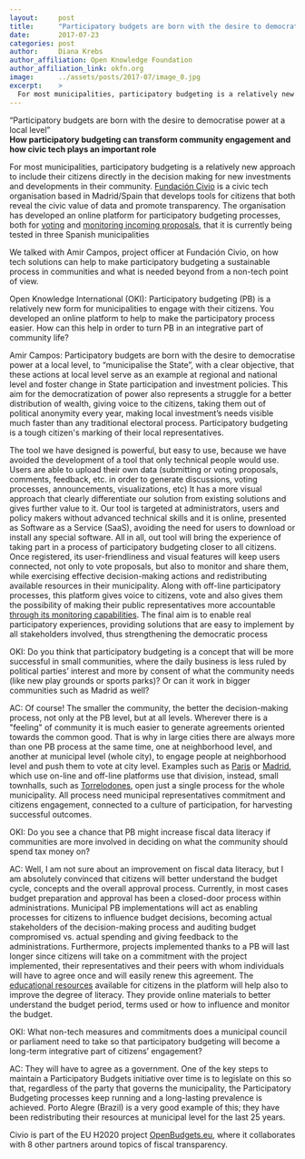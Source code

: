 ```yaml
---
layout:     post
title:      "Participatory budgets are born with the desire to democratise power at a local level"
date:       2017-07-23
categories: post
author:     Diana Krebs
author_affiliation: Open Knowledge Foundation
author_affiliation_link: okfn.org
image:      ../assets/posts/2017-07/image_0.jpg
excerpt:    >
  For most municipalities, participatory budgeting is a relatively new approach to include their citizens directly in the decision making for new investments and developments in their community. 
---
```


“Participatory budgets are born with the desire to democratise power at a local level” 
<br>**How participatory budgeting can transform community engagement and how civic tech plays an important role** 

For most municipalities, participatory budgeting is a relatively new approach to include their citizens directly in the decision making for new investments and developments in their community. [Fundación Civio](https://www.civio.es) is a civic tech organisation based in Madrid/Spain that develops tools for citizens that both reveal the civic value of data and promote transparency. The organisation has developed an online platform for participatory budgeting processes, both for [voting](http://openbudgets-voting-sample.herokuapp.com) and [monitoring incoming proposals](http://openbudgets-monitoring-sample.herokuapp.com), that it is currently being tested in three Spanish municipalities

We talked with Amir Campos, project officer at Fundación Civio, on how tech solutions can help to make participatory budgeting a sustainable process in communities and what is needed beyond from a non-tech point of view. 
 
Open Knowledge International (OKI):
Participatory budgeting (PB) is a relatively new form for municipalities to engage with their citizens. You developed an online platform to help to make the participatory process easier. How can this help in order to turn PB in an integrative part of community life?
 
Amir Campos:
Participatory budgets are born with the desire to democratise power at a local level, to “municipalise the State”, with a clear objective, that these actions at local level serve as an example at regional and national level and foster change in State participation and investment policies. This aim for the democratization of power also represents a struggle for a better distribution of wealth, giving voice to the citizens, taking them out of political anonymity every year, making local investment’s needs visible much faster than any traditional electoral process. Participatory budgeting is a tough citizen's marking of their local representatives.
 
The tool we have designed is powerful, but easy to use, because we have avoided the development of a tool that only technical people would use. Users are able to upload their own data (submitting or voting proposals, comments, feedback, etc. in order to generate discussions, voting processes, announcements, visualizations, etc) It has a more visual approach that clearly differentiate our solution from existing solutions and gives further value to it. Our tool is targeted at administrators, users and policy makers without advanced technical skills and it is online, presented as Software as a Service (SaaS), avoiding the need for users to download or install any special software. 
All in all, out tool will bring the experience of taking part in a process of participatory budgeting closer to all citizens. Once registered, its user-friendliness and visual features will keep users connected, not only to vote proposals, but also to monitor and share them, while exercising effective decision-making actions and redistributing available resources in their municipality. Along with off-line participatory processes, this platform gives voice to citizens, vote and also gives them the possibility of making their public representatives more accountable [through its monitoring capabilities](http://openbudgets-monitoring-sample.herokuapp.com). The final aim is to enable real participatory experiences, providing solutions that are easy to implement by all stakeholders involved, thus strengthening the democratic process
 
OKI:  Do you think that participatory budgeting is a concept that will be more successful in small communities, where the daily business is less ruled by political parties’ interest and more by consent of what the community needs (like new play grounds or sports parks)? Or can it work in bigger communities such as Madrid as well?
 
AC:  Of course! The smaller the community, the better the decision-making process, not only at the PB level, but at all levels. Wherever there is a "feeling" of community it is much easier to generate agreements oriented towards the common good. That is why in large cities there are always more than one PB process at the same time, one at neighborhood level, and another at municipal level (whole city), to engage people at neighborhood level and push them to vote at city level. Examples such as [Paris](https://budgetparticipatif.paris.fr/bp/) or [Madrid](https://decide.madrid.es/presupuestos/presupuestos-participativos-2017?locale=en), which use on-line and off-line platforms use that division, instead, small townhalls, such as [Torrelodones](https://participaentuspresupuestos.torrelodones.es/), open just a single process for the whole municipality. All process need municipal representatives commitment and citizens engagement, connected to a culture of participation, for harvesting successful outcomes.
 
OKI: Do you see a chance that PB might increase fiscal data literacy if communities are more involved in deciding on what the community should spend tax money on?
 
AC: Well, I am not sure about an improvement on fiscal data literacy, but I am absolutely convinced that citizens will better understand the budget cycle, concepts and the overall approval process. Currently, in most cases budget preparation and approval has been a closed-door process within administrations. Municipal PB implementations will act as enabling processes for citizens to influence budget decisions, becoming actual stakeholders of the decision-making process and auditing budget compromised vs. actual spending and giving feedback to the administrations.
Furthermore, projects implemented thanks to a PB will last longer since citizens will take on a commitment with the project implemented, their representatives and their peers with whom individuals will have to agree once and will easily renew this agreement.
The [educational resources](http://openbudgets.eu/assets/resources/Report-OpenBudgets-Participatory-Budgeting.pdf) available for citizens in the platform will help also to improve the degree of literacy. They provide online materials to better understand the budget period, terms used or how to influence and monitor the budget.
 
OKI: What non-tech measures and commitments does a municipal council or parliament need to take so that participatory budgeting will become a long-term integrative part of citizens’ engagement?
 
AC: They will have to agree as a government. One of the key steps to maintain a Participatory Budgets initiative over time is to legislate on this so that, regardless of the party that governs the municipality, the Participatory Budgeting processes keep running and a long-lasting prevalence is achieved. Porto Alegre (Brazil) is a very good example of this; they have been redistributing their resources at municipal level for the last 25 years.

Civio is part of the EU H2020 project [OpenBudgets.eu](openbudgets.eu), where it collaborates with 8 other partners around topics of fiscal transparency. 
